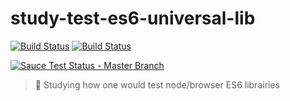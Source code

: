 # study-test-es6-universal-lib

 [![Build Status][travis-image]][travis-url]
 [![Build Status][appveyor-image]][appveyor-url] 

 [![Sauce Test Status - Master Branch][saucelabs-master-branch-image]][saucelabs-master-branch-url] 

> :microscope: Studying how one would test node/browser ES6 librairies 


[saucelabs-master-branch-url]: https://saucelabs.com/u/dd-e731285-master
[saucelabs-master-branch-image]: https://saucelabs.com/browser-matrix/dd-e731285-master.svg
[travis-url]: http://travis-ci.org/douglasduteil/study-test-es6-universal-lib
[travis-image]: http://travis-ci.org/douglasduteil/study-test-es6-universal-lib.svg?branch=master
[appveyor-url]: https://ci.appveyor.com/project/douglasduteil/study-test-es6-universal-lib
[appveyor-image]: https://ci.appveyor.com/api/projects/status/db6fp2ovsh9c8eqh/branch/master?svg=true
